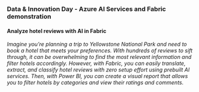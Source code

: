 ### Data & Innovation Day - Azure AI Services and Fabric demonstration

#### Analyze hotel reviews with AI in Fabric

*Imagine you’re planning a trip to Yellowstone National Park and need to book a hotel that meets your preferences. With hundreds of reviews to sift through, it can be overwhelming to find the most relevant information and filter hotels accordingly. However, with Fabric, you can easily translate, extract, and classify hotel reviews with zero setup effort using prebuilt AI services. Then, with Power BI, you can create a visual report that allows you to filter hotels by categories and view their ratings and comments.*
